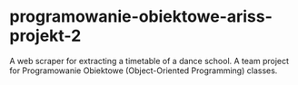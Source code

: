 # programowanie-obiektowe-ariss-projekt-2
A web scraper for extracting a timetable of a dance school. A team project for Programowanie Obiektowe (Object-Oriented Programming) classes.
